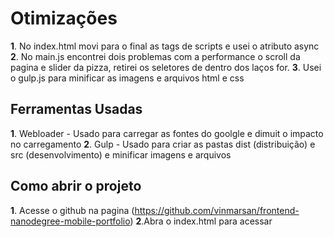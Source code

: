 # Otimizações

**1**. No index.html movi para o final as tags de scripts e usei o atributo async
**2**. No main.js encontrei dois problemas com a performance o scroll da pagina e slider da pizza, retirei os seletores de dentro dos laços for.
**3**. Usei o gulp.js para minificar as imagens e arquivos html e css

## Ferramentas Usadas
**1**. Webloader - Usado para carregar as fontes do goolgle e dimuit o impacto no carregamento
**2**. Gulp - Usado para criar as pastas dist (distribuição) e src (desenvolvimento) e minificar imagens e arquivos

## Como abrir o projeto
**1**. Acesse o github na pagina (https://github.com/vinmarsan/frontend-nanodegree-mobile-portfolio)
**2**.Abra o index.html para acessar
